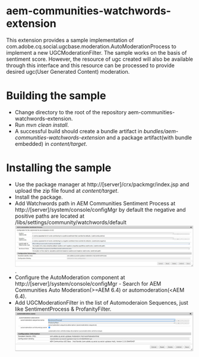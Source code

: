 aem-communities-watchwords-extension
====================================

This extension provides a sample implementation of com.adobe.cq.social.ugcbase.moderation.AutoModerationProcess to implement a new UGCModerationFilter.
The sample works on the basis of sentiment score. However, the resource of ugc created will also be available through this interface and this resource can be processed to provide
desired ugc(User Generated Content) moderation.

Building the sample
===================

* Change directory to the root of the repository aem-communities-watchwords-extension.
* Run *mvn clean install*.
* A successful build should create a bundle artifact in *bundles/aem-communities-watchwords-extension* and a package artifact(with bundle embedded) in *content/target*.

Installing the sample
=====================

* Use the package manager at http://[server]/crx/packmgr/index.jsp and upload the zip file found at *content/target*.
* Install the package.
* Add Watchwords path in AEM Communities Sentiment Process at http://[server]/system/console/configMgr by default the negative and positive paths are located at
/libs/settings/community/watchwords/default![Screenshot](AEM_Communities_Sentiment_Process.JPG).
* Configure the AutoModeration component at http://[server]/system/console/configMgr - Search for AEM Communities Auto Moderation(>=AEM 6.4) or automoderation(<AEM 6.4).
* Add UGCModerationFilter in the list of Automoderaion Sequences, just like SentimentProcess & ProfanityFilter.
![Screenshot](screenshot.png)

 


